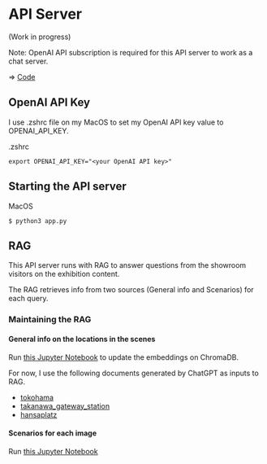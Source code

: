 # API Server

(Work in progress)

Note: OpenAI API subscription is required for this API server to work as a chat server.

=> [Code](./Python)

## OpenAI API Key

I use .zshrc file on my MacOS to set my OpenAI API key value to OPENAI_API_KEY.

.zshrc
```
export OPENAI_API_KEY="<your OpenAI API key>"
```

## Starting the API server

MacOS
```
$ python3 app.py
```

## RAG

This API server runs with RAG to answer questions from the showroom visitors on the exhibition content.

The RAG retrieves info from two sources (General info and Scenarios) for each query.

### Maintaining the RAG

#### General info on the locations in the scenes

Run [this Jupyter Notebook](./Python/embeddings/embeddings.ipynb) to update the embeddings on ChromaDB.

For now, I use the following documents generated by ChatGPT as inputs to RAG.
- [tokohama](./Python/embeddings/doc/yokohama.txt)
- [takanawa_gateway_station](./Python/embeddings/doc/takanawa_gateway_station.txt)
- [hansaplatz](./Python/embeddings/doc/hansaplatz.txt)

#### Scenarios for each image

Run [this Jupyter Notebook](./Python/scenarios/Scenarios.ipynb)
